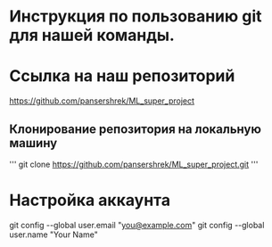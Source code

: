 # Инструкция по пользованию git для нашей команды.

# Ссылка на наш репозиторий
https://github.com/pansershrek/ML_super_project

## Клонирование репозитория на локальную машину
'''
git clone https://github.com/pansershrek/ML_super_project.git
'''

# Настройка аккаунта
git config --global user.email "you@example.com"
git config --global user.name "Your Name"

